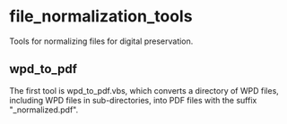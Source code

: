 # file_normalization_tools
Tools for normalizing files for digital preservation.

wpd_to_pdf
----------
The first tool is wpd_to_pdf.vbs, which converts a directory of WPD files, including WPD files in sub-directories, into PDF
files with the suffix "_normalized.pdf".
